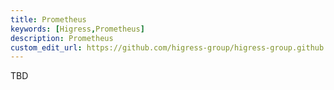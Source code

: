 ```yaml
---
title: Prometheus
keywords: [Higress,Prometheus]
description: Prometheus
custom_edit_url: https://github.com/higress-group/higress-group.github.io/blob/main/i18n/zh-cn/docusaurus-plugin-content-docs/current/user/prometheus.md
---
```

TBD